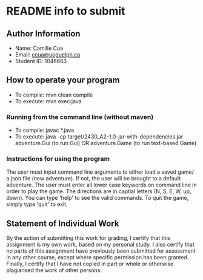 # README info to submit

## Author Information

* Name: Camille Cua
* Email: ccua@uoguelph.ca
* Student ID: 1046663

## How to operate your program
* To compile: mvn clean compile
* To execute: mvn exec:java

### Running from the command line (without maven)
* To compile: javac *.java
* To execute: java -cp target/2430_A2-1.0-jar-with-dependencies.jar 
adventure.Gui (to run Gui) OR
adventure.Game (to run text-based Game)

### Instructions for using the program
The user must input command line arguments to either load a saved game/
a json file (new adventure). 
If not, the user will be brought to a default adventure. 
The user must enter all lower case keywords on command line in order to play the game. 
The directions are in captial letters (N, S, E, W, up, down). 
You can type 'help' to see the valid commands. 
To quit the game, simply type 'quit' to exit. 

## Statement of Individual Work

By the action of submitting this work for grading, I certify that this assignment is my own work, based on my personal study.  I also certify that no parts of this assignment have previously been submitted for assessment in any other course, except where specific permission has been granted.  Finally, I certify that I have not copied in part or whole  or otherwise plagiarised the work of other persons.

